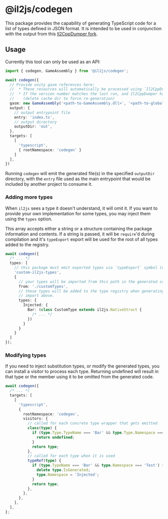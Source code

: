 # @il2js/codegen

This package provides the capability of generating TypeScript code for a list of types defined in JSON format. It is intended to be used in conjunction with the output from this [Il2CppDumper fork](https://github.com/dnchattan/Il2CppDumper).

## Usage

Currently this tool can only be used as an API:

```ts
import { codegen, GameAssembly } from '@il2js/codegen';

await codegen({
  // Provide unity gasm references here:
  //  * These resources will automatically be processed using `Il2CppDumper` and stored in `<cache-dir>`
  //  * If the version number matches the last run, and Il2CppDumper hasn't been updated, the results will be re-used
  //    (delete cache dir to force re-generation)
  gasm: new GameAssembly('<path-to-GameAssembly.dll>', '<path-to-globalMetadata.dat>', '<version-number>', '<cache-dir>'),
  output: {
    // output entrypoint file
    entry: 'index.ts',
    // output directory
    outputDir: 'out',
  },
  targets: [
    [
      'typescript',
      { rootNamespace: 'codegen' }
    ]
  ],
})
```

Running `codegen` will emit the generated file(s) in the specified `outputDir` directory, with the `entry` file used as the main entrypoint that would be included by another project to consume it.

### Adding more types

When `il2js` sees a type it doesn't understand, it will omit it. If you want to provide your own implementation for some types, you may inject them using the `types` option. 

This array accepts either a string or a structure containing the package information and contents. If a string is passed, it will be `require`'d during compilation and it's `typeExport` export will be 
used for the root of all types added to the registry.

```ts
await codegen({
  /* ... */
  types: [
    // this package must emit exported types via `typeExport` symbol (e.g.  export const typeExport { MyNamespace1, MyNamespace2 } )
    'custom-il2js-types',
    {
      // your types will be imported from this path in the generated code
      from: './customTypes', 
      // these types will be added to the type registry when generating code, and may be referenced via the 
      // import above. 
      types: { 
        Injected: { 
          Bar: (class CustomType extends il2js.NativeStruct {
            /* ... */
          })
        }
      }
    }
  ]
});
```

### Modifying types
If you need to inject substitution types, or modify the generated types, you can install a visitor to process each type. Returning undefined will result in that
type or the member using it to be omitted from the generated code.

```ts
await codegen({
  /* ... */
  targets: [
    [
      'typescript',
      {
        rootNamespace: 'codegen',
        visitors: {
          // called for each concrete type wrapper that gets emitted
          class(type) {
            if (type.Type.TypeName === 'Bar' && type.Type.Namespace === 'Test') {
              return undefined;
            }
            return type;
          },
          // called for each type when it is used
          typeRef(type) {
            if (type.TypeName === 'Bar' && type.Namespace === 'Test') {
              delete type.IsGenerated;
              type.Namespace = 'Injected';
            }
            return type;
          },
        },
      },
    ],
  ],
};
```

